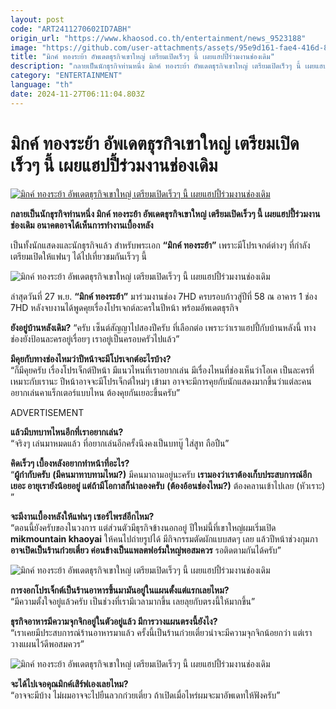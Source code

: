 ```yaml
---
layout: post
code: "ART2411270602ID7ABH"
origin_url: "https://www.khaosod.co.th/entertainment/news_9523188"
image: "https://github.com/user-attachments/assets/95e9d161-fae4-416d-8eed-94269aa15a08"
title: "มิกค์ ทองระย้า อัพเดตธุรกิจเขาใหญ่ เตรียมเปิดเร็วๆ นี้ เผยแฮปปี้ร่วมงานช่องเดิม"
description: "กลายเป็นนักธุรกิจท่านหนึ่ง มิกค์ ทองระย้า อัพเดตธุรกิจเขาใหญ่ เตรียมเปิดเร็วๆ นี้ เผยแฮปปี้ร่วมงานช่องเดิม อนาคตอาจได้เห็นการทำงานเบื้องหลัง"
category: "ENTERTAINMENT"
language: "th"
date: 2024-11-27T06:11:04.803Z
---
```


# มิกค์ ทองระย้า อัพเดตธุรกิจเขาใหญ่ เตรียมเปิดเร็วๆ นี้ เผยแฮปปี้ร่วมงานช่องเดิม

[![มิกค์ ทองระย้า อัพเดตธุรกิจเขาใหญ่ เตรียมเปิดเร็วๆ นี้ เผยแฮปปี้ร่วมงานช่องเดิม](https://www.khaosod.co.th/wpapp/uploads/2024/11/mik_271167-1.jpg "มิกค์ ทองระย้า อัพเดตธุรกิจเขาใหญ่ เตรียมเปิดเร็วๆ นี้ เผยแฮปปี้ร่วมงานช่องเดิม")](https://www.khaosod.co.th/wpapp/uploads/2024/11/mik_271167-1.jpg)

**กลายเป็นนักธุรกิจท่านหนึ่ง มิกค์ ทองระย้า อัพเดตธุรกิจเขาใหญ่ เตรียมเปิดเร็วๆ นี้ เผยแฮปปี้ร่วมงานช่องเดิม อนาคตอาจได้เห็นการทำงานเบื้องหลัง**

เป็นทั้งนักแสดงและนักธุรกิจแล้ว สำหรับพระเอก **“มิกค์ ทองระย้า”** เพราะมีโปรเจกต์ต่างๆ ที่กำลังเตรียมเปิดให้แฟนๆ ได้ไปเที่ยวชมกันเร็วๆ นี้

![มิกค์ ทองระย้า อัพเดตธุรกิจเขาใหญ่ เตรียมเปิดเร็วๆ นี้ เผยแฮปปี้ร่วมงานช่องเดิม ](https://www.khaosod.co.th/wpapp/uploads/2024/11/mik_271167-5.jpg)

ล่าสุดวันที่ 27 พ.ย. **“มิกค์ ทองระย้า”** มาร่วมงานช่อง 7HD ครบรอบก้าวสู่ปีที่ 58 ณ อาคาร 1 ช่อง 7HD หลังจบงานได้พูดคุยเรื่องโปรเจกต์ละครในปีหน้า พร้อมอัพเดตธุรกิจ

**ยังอยู่บ้านหลังเดิม?** “ครับ เซ็นต์สัญญาไปสองปีครับ ที่เลือกต่อ เพราะว่าเราแฮปปี้กับบ้านหลังนี้ ทางช่องยังป้อนละครอยู่เรื่อยๆ เราอยู่เป็นครอบครัวไปแล้ว”

**มีคุยกับทางช่องไหมว่าปีหน้าจะมีโปรเจกต์อะไรบ้าง?**  
“ก็มีคุยครับ เรื่องโปรเจ็กต์ปีหน้า มีแนวไหนที่เราอยากเล่น มีเรื่องไหนที่ช่องเห็นว่าโอเค เป็นละครที่เหมาะกับเรานะ ปีหน้าอาจจะมีโปรเจ็กต์ใหม่ๆ เข้ามา อาจจะมีการคุยกับนักแสดงมากขึ้นว่าแต่ละคนอยากเล่นคาแร็กเตอร์แบบไหน ต้องคุยกันเยอะขึ้นครับ”

ADVERTISEMENT



**แล้วมีบทบาทไหนอีกที่เราอยากเล่น?**  
“จริงๆ เล่นมาหมดแล้ว ที่อยากเล่นอีกครั้งนึงคงเป็นบทบู๊ ใส่สูท ถือปืน”

**คิดเร็วๆ เบื้องหลังอยากทำหน้าที่อะไร?**  
“**ผู้กำกับครับ** **(มีคนมาทาบทามไหม?)** มีคนมาถามอยู่นะครับ **เรามองว่าเราต้องเก็บประสบการณ์อีกเยอะ อายุเรายังน้อยอยู่ แต่ถ้ามีโอกาสก็น่าลองครับ** **(ต้องอ้อนช่องไหม?)** ต้องคลานเข้าไปเลย (หัวเราะ) ”

**จะมีงานเบื้องหลังให้แฟนๆ เซอร์ไพรส์อีกไหม?**  
“ตอนนี้ยังครับของในวงการ แต่ส่วนตัวมีธุรกิจข้างนอกอยู่ ปีใหม่นี้ที่เขาใหญ่ผมเริ่มเปิด **mikmountain khaoyai** ให้คนไปถ่ายรูปได้ มีกิจกรรมตัดผักแบบสดๆ เลย แล้วปีหน้าช่วงกุมภา **อาจเปิดเป็นร้านก๋วยเตี๋ยว ค่อนข้างเป็นแพลตฟอร์มใหญ่พอสมควร** รอติดตามกันได้ครับ”

![มิกค์ ทองระย้า อัพเดตธุรกิจเขาใหญ่ เตรียมเปิดเร็วๆ นี้ เผยแฮปปี้ร่วมงานช่องเดิม ](https://www.khaosod.co.th/wpapp/uploads/2024/11/mik_271167-6.jpg)

**การงอกโปรเจ็กต์เป็นร้านอาหารขึ้นมามันอยู่ในแผนตั้งแต่แรกเลยไหม?**  
“มีความตั้งใจอยู่แล้วครับ เป็นช่วงที่เรามีเวลามากขึ้น เลยลุยกับตรงนี้ให้มากขึ้น”

**ธุรกิจอาหารมีความจุกจิกอยู่ในตัวอยู่แล้ว มีการวางแผนตรงนี้ยังไง?**  
“เราเคยมีประสบการณ์ร้านอาหารมาแล้ว ครั้งนี้เป็นร้านก๋วยเตี๋ยวน่าจะมีความจุกจิกน้อยกว่า แต่เราวางแผนไว้ดีพอสมควร”

![มิกค์ ทองระย้า อัพเดตธุรกิจเขาใหญ่ เตรียมเปิดเร็วๆ นี้ เผยแฮปปี้ร่วมงานช่องเดิม ](https://www.khaosod.co.th/wpapp/uploads/2024/11/mik_271167-7.jpg)

**จะได้ไปเจอคุณมิกค์เสิร์ฟเองเลยไหม?**  
“อาจจะมีบ้าง ไม่ผมอาจจะไปยืนลวกก๋วยเตี๋ยว ถ้าเปิดเมื่อไหร่ผมจะมาอัพเดทให้ฟังครับ”
